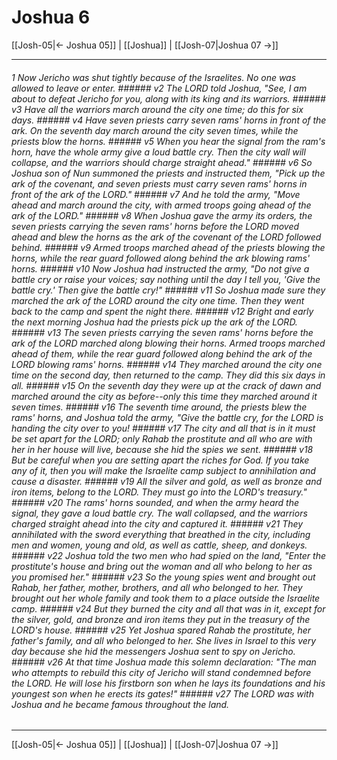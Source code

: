 # Joshua 6

[[Josh-05|← Joshua 05]] | [[Joshua]] | [[Josh-07|Joshua 07 →]]
***

###### 1 Now Jericho was shut tightly because of the Israelites. No one was allowed to leave or enter. ###### v2 The LORD told Joshua, "See, I am about to defeat Jericho for you, along with its king and its warriors. ###### v3 Have all the warriors march around the city one time; do this for six days. ###### v4 Have seven priests carry seven rams' horns in front of the ark. On the seventh day march around the city seven times, while the priests blow the horns. ###### v5 When you hear the signal from the ram's horn, have the whole army give a loud battle cry. Then the city wall will collapse, and the warriors should charge straight ahead." ###### v6 So Joshua son of Nun summoned the priests and instructed them, "Pick up the ark of the covenant, and seven priests must carry seven rams' horns in front of the ark of the LORD." ###### v7 And he told the army, "Move ahead and march around the city, with armed troops going ahead of the ark of the LORD." ###### v8 When Joshua gave the army its orders, the seven priests carrying the seven rams' horns before the LORD moved ahead and blew the horns as the ark of the covenant of the LORD followed behind. ###### v9 Armed troops marched ahead of the priests blowing the horns, while the rear guard followed along behind the ark blowing rams' horns. ###### v10 Now Joshua had instructed the army, "Do not give a battle cry or raise your voices; say nothing until the day I tell you, 'Give the battle cry.' Then give the battle cry!" ###### v11 So Joshua made sure they marched the ark of the LORD around the city one time. Then they went back to the camp and spent the night there. ###### v12 Bright and early the next morning Joshua had the priests pick up the ark of the LORD. ###### v13 The seven priests carrying the seven rams' horns before the ark of the LORD marched along blowing their horns. Armed troops marched ahead of them, while the rear guard followed along behind the ark of the LORD blowing rams' horns. ###### v14 They marched around the city one time on the second day, then returned to the camp. They did this six days in all. ###### v15 On the seventh day they were up at the crack of dawn and marched around the city as before--only this time they marched around it seven times. ###### v16 The seventh time around, the priests blew the rams' horns, and Joshua told the army, "Give the battle cry, for the LORD is handing the city over to you! ###### v17 The city and all that is in it must be set apart for the LORD; only Rahab the prostitute and all who are with her in her house will live, because she hid the spies we sent. ###### v18 But be careful when you are setting apart the riches for God. If you take any of it, then you will make the Israelite camp subject to annihilation and cause a disaster. ###### v19 All the silver and gold, as well as bronze and iron items, belong to the LORD. They must go into the LORD's treasury." ###### v20 The rams' horns sounded, and when the army heard the signal, they gave a loud battle cry. The wall collapsed, and the warriors charged straight ahead into the city and captured it. ###### v21 They annihilated with the sword everything that breathed in the city, including men and women, young and old, as well as cattle, sheep, and donkeys. ###### v22 Joshua told the two men who had spied on the land, "Enter the prostitute's house and bring out the woman and all who belong to her as you promised her." ###### v23 So the young spies went and brought out Rahab, her father, mother, brothers, and all who belonged to her. They brought out her whole family and took them to a place outside the Israelite camp. ###### v24 But they burned the city and all that was in it, except for the silver, gold, and bronze and iron items they put in the treasury of the LORD's house. ###### v25 Yet Joshua spared Rahab the prostitute, her father's family, and all who belonged to her. She lives in Israel to this very day because she hid the messengers Joshua sent to spy on Jericho. ###### v26 At that time Joshua made this solemn declaration: "The man who attempts to rebuild this city of Jericho will stand condemned before the LORD. He will lose his firstborn son when he lays its foundations and his youngest son when he erects its gates!" ###### v27 The LORD was with Joshua and he became famous throughout the land.

***
[[Josh-05|← Joshua 05]] | [[Joshua]] | [[Josh-07|Joshua 07 →]]
